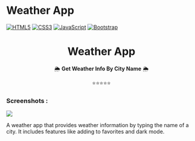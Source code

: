 



# Weather App  
[![HTML5](https://img.shields.io/badge/HTML5-E34F26?style=for-the-badge&logo=html5&logoColor=white)](https://developer.mozilla.org/en-US/docs/Web/HTML) 
[![CSS3](https://img.shields.io/badge/CSS3-1572B6?style=for-the-badge&logo=css3&logoColor=white)](https://developer.mozilla.org/en-US/docs/Web/CSS) 
[![JavaScript](https://img.shields.io/badge/JavaScript-F7DF1E?style=for-the-badge&logo=javascript&logoColor=black)](https://developer.mozilla.org/en-US/docs/Web/JavaScript) 
[![Bootstrap](https://img.shields.io/badge/Bootstrap-7952B3?style=for-the-badge&logo=bootstrap&logoColor=white)](https://getbootstrap.com/) 


<div align="center">

# Weather App 
🌦️  **Get Weather Info By City Name** 🌦️  

⭐⭐⭐⭐⭐  

</div>


### Screenshots :
<img src="project_images/Capture d&apos;écran 2025-01-21 093626.png">



A weather app that provides weather information by typing the name of a city. It includes features like adding to favorites and dark mode.



